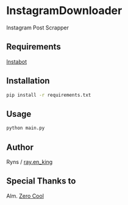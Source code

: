 # InstagramDownloader
Instagram Post Scrapper

## Requirements

[Instabot](https://github.com/ohld/igbot/)

## Installation

```sh
pip install -r requirements.txt
```

## Usage

```sh
python main.py
```

## Author

Ryns / [ray.en_king](www.instagram.com/ray.en_king)

## Special Thanks to

Alm. [Zero Cool](www.github.com/crash-overrride404)
